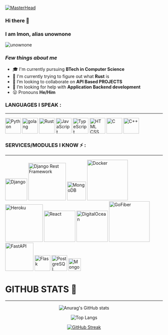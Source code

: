 [![MasterHead](https://user-images.githubusercontent.com/38348296/189504411-aa05a17c-ce31-4038-ad98-4c3b0d6886e6.png)](https://github.com/unownone)
### Hi there 👋
### I am Imon, alias unownone
  
<p><img src="https://komarev.com/ghpvc/?username=unownone&label=Profile%20views&color=9834eb&style=flat" alt="unownone" /> </p>


### *Few things about me*

- 🎓 I'm currently pursuing **BTech in Computer Science**
- 🌱 I'm currently trying to figure out what **Rust** is
- 👯 I’m looking to collaborate on **API Based PROJECTS**
- 🤔 I’m looking for help with **Application Backend development**
- 😮 Pronouns **He/Him**

### LANGUAGES I SPEAK :
---
<img alt="Python" width="50px" src="https://banner2.cleanpng.com/20180712/cos/kisspng-learning-to-program-using-python-programming-langu-tic-tac-toe-logo-5b47098b6cd292.0915139615313821554458.jpg" />  <img alt="golang" width="50px" src="https://go.dev/images/go-logo-white.svg" />  <img alt="Rust" width="50px" src="https://www.rust-lang.org/logos/rust-logo-256x256.png"/>
<img alt="JavaScript" width="50px" src="https://upload.wikimedia.org/wikipedia/commons/6/6a/JavaScript-logo.png" />
<img alt="TypeScript" width="50px" src="https://upload.wikimedia.org/wikipedia/commons/thumb/4/4c/Typescript_logo_2020.svg/768px-Typescript_logo_2020.svg.png?20210506173343" />
<img alt="HTML CSS" width="50px" src="http://p92.com/binaries/content/gallery/p92website/technologies/htmlcssjs-overview.png" />
<img alt="C" width="50px" src="https://upload.wikimedia.org/wikipedia/commons/thumb/1/18/C_Programming_Language.svg/1200px-C_Programming_Language.svg.png" />
<img alt="C++" width="50px" src="https://upload.wikimedia.org/wikipedia/commons/1/18/ISO_C%2B%2B_Logo.svg" />  


### SERVICES/MODULES I KNOW :zap: :
---
<img alt="Django" width="70px" src="https://static.djangoproject.com/img/logos/django-logo-negative.png" />  <img alt="Django Rest Framework" width="120px" src="https://www.django-rest-framework.org/img/logo.png" />
<img alt="MongoDB" width="60px" src="https://images.cms.fivetran.com/mgtdf72hs0mx/6EqChQTpjHA93FltCUKXwf/066e4052c668145acb311e8d12508c3c/MongoDB.svg?fm=jpg&w=1200&q=80&fit=fill" />
<img alt="Docker" width="130px" src="https://upload.wikimedia.org/wikipedia/en/thumb/f/f4/Docker_logo.svg/182px-Docker_logo.svg.png" />
<img alt="Heroku" width="120px" src="https://upload.wikimedia.org/wikipedia/commons/thumb/e/ec/Heroku_logo.svg/330px-Heroku_logo.svg.png" />
<img alt="React" width="100px" src="https://upload.wikimedia.org/wikipedia/commons/thumb/a/a7/React-icon.svg/182px-React-icon.svg.png" />
<img alt="DigitalOcean" width="100px" src="https://www.digitalocean.com/_next/static/media/logo.87a8f3b8.svg" />
<img alt="GoFiber" width="130px" src="https://gofiber.io/assets/images/logo.svg" />
<br/>
<img alt="FastAPI" width="90px" src="https://fastapi.tiangolo.com/img/logo-margin/logo-teal.png"/>
<img alt="Flask" width="50px" src="https://www.kindpng.com/picc/m/188-1882416_flask-python-logo-hd-png-download.png"/>
<img alt="PostgreSQL" width="50px" src="https://wiki.postgresql.org/images/thumb/a/a4/PostgreSQL_logo.3colors.svg/540px-PostgreSQL_logo.3colors.svg.png" />
<img alt="MongoDB" width="40px" src="https://images.cms.fivetran.com/mgtdf72hs0mx/6EqChQTpjHA93FltCUKXwf/066e4052c668145acb311e8d12508c3c/MongoDB.svg?fm=jpg&w=1200&q=80&fit=fill" />



# GITHUB STATS 📃
---


<div align="center">

![Anurag's GitHub stats](https://github-readme-stats.vercel.app/api?username=unownone&show_icons=true&theme=onelight)
 
![Top Langs](https://github-readme-stats.vercel.app/api/top-langs/?username=unownone&show_icons=true&theme=onelight)  

[![GitHub Streak](http://github-readme-streak-stats.herokuapp.com?user=unownone&theme=github-light&date_format=M%20j%5B%2C%20Y%5D)](https://git.io/streak-stats)
